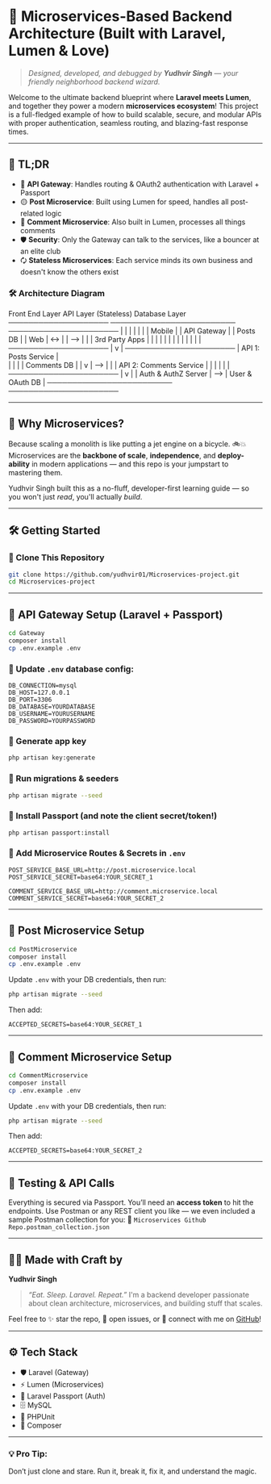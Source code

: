 # 🚀 Microservices-Based Backend Architecture (Built with Laravel, Lumen & Love)

> *Designed, developed, and debugged by **Yudhvir Singh** — your friendly neighborhood backend wizard.*

Welcome to the ultimate backend blueprint where **Laravel meets Lumen**, and together they power a modern **microservices ecosystem**! This project is a full-fledged example of how to build scalable, secure, and modular APIs with proper authentication, seamless routing, and blazing-fast response times.

---

## 🧠 TL;DR

* 🏁 **API Gateway**: Handles routing & OAuth2 authentication with Laravel + Passport
* 🟡 **Post Microservice**: Built using Lumen for speed, handles all post-related logic
* 💬 **Comment Microservice**: Also built in Lumen, processes all things comments
* 🛡️ **Security**: Only the Gateway can talk to the services, like a bouncer at an elite club
* 🗘️ **Stateless Microservices**: Each service minds its own business and doesn't know the others exist

### 🛠️ Architecture Diagram


Front End Layer           API Layer (Stateless)            Database Layer
────────────────────      ─────────────────────────        ──────────────────────
|                    |     |                          |     |                  |
|  Mobile            |     |  API Gateway             |     |  Posts DB        |
|  Web               | <-> |                          | --> |                  |
|  3rd Party Apps    |     |        |                 |     |                  |
|                    |     |        |                 |     |                  |
────────────────────      |        v                 |     ──────────────────────
                          |  API 1: Posts Service    |     
                          |        |                 |     | Comments DB       |
                          |        v                 | --> |                  |
                          |  API 2: Comments Service |     |                  |
                          |        |                 |     ──────────────────────
                          |        v                 |
                          |  Auth & AuthZ Server     | --> | User & OAuth DB  |
                          ─────────────────────────        ──────────────────────


---

## 🎯 Why Microservices?

Because scaling a monolith is like putting a jet engine on a bicycle. 🚲💥
Microservices are the **backbone of scale**, **independence**, and **deploy-ability** in modern applications — and this repo is your jumpstart to mastering them.

Yudhvir Singh built this as a no-fluff, developer-first learning guide — so you won't just *read*, you'll actually *build*.

---

## 🛠️ Getting Started

### 📅 Clone This Repository

```bash
git clone https://github.com/yudhvir01/Microservices-project.git
cd Microservices-project
```

---

## 🚪 API Gateway Setup (Laravel + Passport)

```bash
cd Gateway
composer install
cp .env.example .env
```

### 🔧 Update `.env` database config:

```
DB_CONNECTION=mysql
DB_HOST=127.0.0.1
DB_PORT=3306
DB_DATABASE=YOURDATABASE
DB_USERNAME=YOURUSERNAME
DB_PASSWORD=YOURPASSWORD
```

### 🔑 Generate app key

```bash
php artisan key:generate
```

### 🧦 Run migrations & seeders

```bash
php artisan migrate --seed
```

### 🔐 Install Passport (and note the client secret/token!)

```bash
php artisan passport:install
```

### 🔌 Add Microservice Routes & Secrets in `.env`

```env
POST_SERVICE_BASE_URL=http://post.microservice.local
POST_SERVICE_SECRET=base64:YOUR_SECRET_1

COMMENT_SERVICE_BASE_URL=http://comment.microservice.local
COMMENT_SERVICE_SECRET=base64:YOUR_SECRET_2
```

---

## 📝 Post Microservice Setup

```bash
cd PostMicroservice
composer install
cp .env.example .env
```

Update `.env` with your DB credentials, then run:

```bash
php artisan migrate --seed
```

Then add:

```env
ACCEPTED_SECRETS=base64:YOUR_SECRET_1
```

---

## 💬 Comment Microservice Setup

```bash
cd CommentMicroservice
composer install
cp .env.example .env
```

Update `.env` with your DB credentials, then run:

```bash
php artisan migrate --seed
```

Then add:

```env
ACCEPTED_SECRETS=base64:YOUR_SECRET_2
```

---

## 🧪 Testing & API Calls

Everything is secured via Passport. You’ll need an **access token** to hit the endpoints.
Use Postman or any REST client you like — we even included a sample Postman collection for you:
📁 `Microservices Github Repo.postman_collection.json`

---

## 🧙‍♂️ Made with Craft by

**Yudhvir Singh**

> *“Eat. Sleep. Laravel. Repeat.”*
> I'm a backend developer passionate about clean architecture, microservices, and building stuff that scales.

Feel free to ✨ star the repo, 🐛 open issues, or 💬 connect with me on [GitHub](https://github.com/yudhvir01)!

---

## ⚙️ Tech Stack

* 🛡️ Laravel (Gateway)
* ⚡ Lumen (Microservices)
* 🔐 Laravel Passport (Auth)
* 🗄️ MySQL
* 🧪 PHPUnit
* 🐐 Composer

---

### 💡 Pro Tip:

Don’t just clone and stare. Run it, break it, fix it, and understand the magic.

